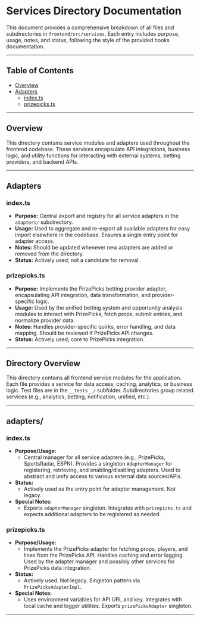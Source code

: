 # Services Directory Documentation

This document provides a comprehensive breakdown of all files and subdirectories in `frontend/src/services`. Each entry includes purpose, usage, notes, and status, following the style of the provided hooks documentation.

---

## Table of Contents

- [Overview](#overview)
- [Adapters](#adapters)
  - [index.ts](#adapterstsd)
  - [prizepicks.ts](#adaptersprizepickstsd)

---

## Overview

This directory contains service modules and adapters used throughout the frontend codebase. These services encapsulate API integrations, business logic, and utility functions for interacting with external systems, betting providers, and backend APIs.

---

## Adapters

### index.ts
- **Purpose:** Central export and registry for all service adapters in the `adapters/` subdirectory.
- **Usage:** Used to aggregate and re-export all available adapters for easy import elsewhere in the codebase. Ensures a single entry point for adapter access.
- **Notes:** Should be updated whenever new adapters are added or removed from the directory.
- **Status:** Actively used; not a candidate for removal.

### prizepicks.ts
- **Purpose:** Implements the PrizePicks betting provider adapter, encapsulating API integration, data transformation, and provider-specific logic.
- **Usage:** Used by the unified betting system and opportunity analysis modules to interact with PrizePicks, fetch props, submit entries, and normalize provider data.
- **Notes:** Handles provider-specific quirks, error handling, and data mapping. Should be reviewed if PrizePicks API changes.
- **Status:** Actively used; core to PrizePicks integration.

---

## Directory Overview

This directory contains all frontend service modules for the application. Each file provides a service for data access, caching, analytics, or business logic. Test files are in the `__tests__/` subfolder. Subdirectories group related services (e.g., analytics, betting, notification, unified, etc.).

---

## adapters/

### index.ts
- **Purpose/Usage:**
  - Central manager for all service adapters (e.g., PrizePicks, SportsRadar, ESPN). Provides a singleton `AdapterManager` for registering, retrieving, and enabling/disabling adapters. Used to abstract and unify access to various external data sources/APIs.
- **Status:**
  - Actively used as the entry point for adapter management. Not legacy.
- **Special Notes:**
  - Exports `adapterManager` singleton. Integrates with `prizepicks.ts` and expects additional adapters to be registered as needed.

### prizepicks.ts
- **Purpose/Usage:**
  - Implements the PrizePicks adapter for fetching props, players, and lines from the PrizePicks API. Handles caching and error logging. Used by the adapter manager and possibly other services for PrizePicks data integration.
- **Status:**
  - Actively used. Not legacy. Singleton pattern via `PrizePicksAdapterImpl`.
- **Special Notes:**
  - Uses environment variables for API URL and key. Integrates with local cache and logger utilities. Exports `prizePicksAdapter` singleton.

---


